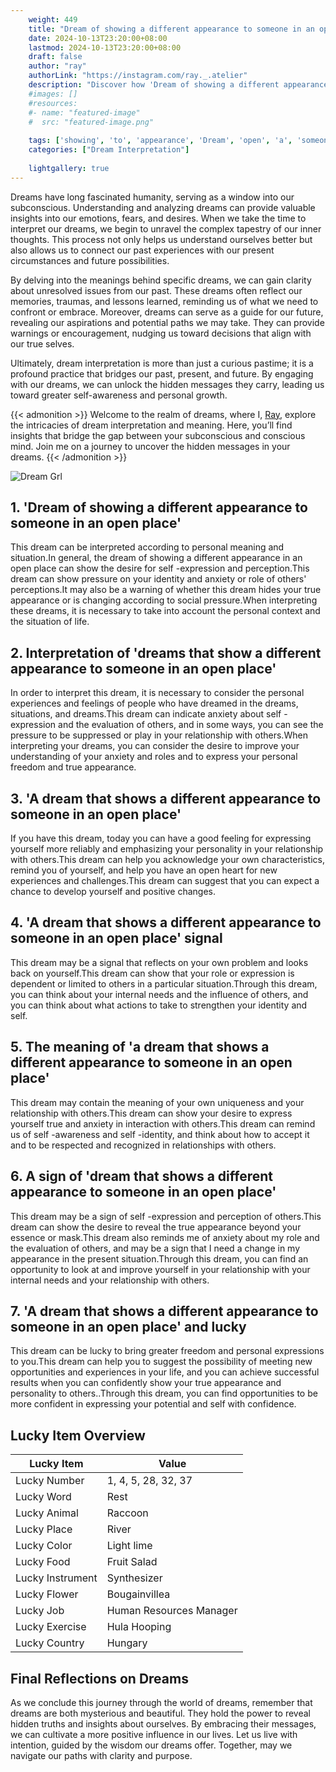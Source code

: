 ```yaml
---
    weight: 449
    title: "Dream of showing a different appearance to someone in an open place"  # Assuming 'title' column exists
    date: 2024-10-13T23:20:00+08:00
    lastmod: 2024-10-13T23:20:00+08:00
    draft: false
    author: "ray"
    authorLink: "https://instagram.com/ray._.atelier"
    description: "Discover how 'Dream of showing a different appearance to someone in an open place' can interpret your future and uncover its significant meanings in your life."
    #images: []
    #resources:
    #- name: "featured-image"
    #  src: "featured-image.png"
    
    tags: ['showing', 'to', 'appearance', 'Dream', 'open', 'a', 'someone', 'an', 'in', 'place', 'different', 'of']
    categories: ["Dream Interpretation"]
    
    lightgallery: true
---
```

    
Dreams have long fascinated humanity, serving as a window into our subconscious. Understanding and analyzing dreams can provide valuable insights into our emotions, fears, and desires. When we take the time to interpret our dreams, we begin to unravel the complex tapestry of our inner thoughts. This process not only helps us understand ourselves better but also allows us to connect our past experiences with our present circumstances and future possibilities.

By delving into the meanings behind specific dreams, we can gain clarity about unresolved issues from our past. These dreams often reflect our memories, traumas, and lessons learned, reminding us of what we need to confront or embrace. Moreover, dreams can serve as a guide for our future, revealing our aspirations and potential paths we may take. They can provide warnings or encouragement, nudging us toward decisions that align with our true selves.

Ultimately, dream interpretation is more than just a curious pastime; it is a profound practice that bridges our past, present, and future. By engaging with our dreams, we can unlock the hidden messages they carry, leading us toward greater self-awareness and personal growth.

{{< admonition >}}
Welcome to the realm of dreams, where I, [Ray](https://instagram.com/ray._.atelier), explore the intricacies of dream interpretation and meaning. Here, you’ll find insights that bridge the gap between your subconscious and conscious mind. Join me on a journey to uncover the hidden messages in your dreams.
{{< /admonition >}}

![Dream Grl](https://cdn.pixabay.com/photo/2017/11/02/03/35/gothic-2910057_1280.jpg "Dream Grl")

## 1. 'Dream of showing a different appearance to someone in an open place'
This dream can be interpreted according to personal meaning and situation.In general, the dream of showing a different appearance in an open place can show the desire for self -expression and perception.This dream can show pressure on your identity and anxiety or role of others' perceptions.It may also be a warning of whether this dream hides your true appearance or is changing according to social pressure.When interpreting these dreams, it is necessary to take into account the personal context and the situation of life.

## 2. Interpretation of 'dreams that show a different appearance to someone in an open place'
In order to interpret this dream, it is necessary to consider the personal experiences and feelings of people who have dreamed in the dreams, situations, and dreams.This dream can indicate anxiety about self -expression and the evaluation of others, and in some ways, you can see the pressure to be suppressed or play in your relationship with others.When interpreting your dreams, you can consider the desire to improve your understanding of your anxiety and roles and to express your personal freedom and true appearance.

## 3. 'A dream that shows a different appearance to someone in an open place'
If you have this dream, today you can have a good feeling for expressing yourself more reliably and emphasizing your personality in your relationship with others.This dream can help you acknowledge your own characteristics, remind you of yourself, and help you have an open heart for new experiences and challenges.This dream can suggest that you can expect a chance to develop yourself and positive changes.

## 4. 'A dream that shows a different appearance to someone in an open place' signal
This dream may be a signal that reflects on your own problem and looks back on yourself.This dream can show that your role or expression is dependent or limited to others in a particular situation.Through this dream, you can think about your internal needs and the influence of others, and you can think about what actions to take to strengthen your identity and self.

## 5. The meaning of 'a dream that shows a different appearance to someone in an open place'
This dream may contain the meaning of your own uniqueness and your relationship with others.This dream can show your desire to express yourself true and anxiety in interaction with others.This dream can remind us of self -awareness and self -identity, and think about how to accept it and to be respected and recognized in relationships with others.

## 6. A sign of 'dream that shows a different appearance to someone in an open place'
This dream may be a sign of self -expression and perception of others.This dream can show the desire to reveal the true appearance beyond your essence or mask.This dream also reminds me of anxiety about my role and the evaluation of others, and may be a sign that I need a change in my appearance in the present situation.Through this dream, you can find an opportunity to look at and improve yourself in your relationship with your internal needs and your relationship with others.

## 7. 'A dream that shows a different appearance to someone in an open place' and lucky
This dream can be lucky to bring greater freedom and personal expressions to you.This dream can help you to suggest the possibility of meeting new opportunities and experiences in your life, and you can achieve successful results when you can confidently show your true appearance and personality to others..Through this dream, you can find opportunities to be more confident in expressing your potential and self with confidence.

## Lucky Item Overview
| Lucky Item          | Value              |
|---------------|--------------------|
| Lucky Number        | 1, 4, 5, 28, 32, 37  |
| Lucky Word          | Rest |
| Lucky Animal        | Raccoon |
| Lucky Place         | River     |
| Lucky Color         | Light lime     |
| Lucky Food          | Fruit Salad      |
| Lucky Instrument    | Synthesizer |
| Lucky Flower        | Bougainvillea    |
| Lucky Job           | Human Resources Manager       |
| Lucky Exercise      | Hula Hooping  |
| Lucky Country       | Hungary    |


##  Final Reflections on Dreams

As we conclude this journey through the world of dreams, remember that dreams are both mysterious and beautiful. They hold the power to reveal hidden truths and insights about ourselves. By embracing their messages, we can cultivate a more positive influence in our lives. Let us live with intention, guided by the wisdom our dreams offer. Together, may we navigate our paths with clarity and purpose.
